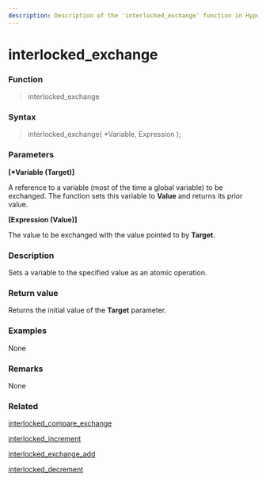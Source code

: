 ```yaml
---
description: Description of the 'interlocked_exchange' function in HyperDbg Scripts
---
```


# interlocked\_exchange

### Function

> interlocked\_exchange

### Syntax

> interlocked\_exchange( \*Variable, Expression );

### Parameters

**\[\*Variable (Target)]**

A reference to a variable (most of the time a global variable) to be exchanged. The function sets this variable to **Value** and returns its prior value.

**\[Expression (Value)]**

The value to be exchanged with the value pointed to by **Target**.

### Description

Sets a variable to the specified value as an atomic operation.

### Return value

Returns the initial value of the **Target** parameter.

### Examples

None

### Remarks

None

### Related

[interlocked\_compare\_exchange](https://docs.hyperdbg.org/commands/scripting-language/functions/interlocked/interlocked\_compare\_exchange)

[interlocked\_increment](https://docs.hyperdbg.org/commands/scripting-language/functions/interlocked/interlocked\_increment)

[interlocked\_exchange\_add](https://docs.hyperdbg.org/commands/scripting-language/functions/interlocked/interlocked\_exchange\_add)

[interlocked\_decrement](https://docs.hyperdbg.org/commands/scripting-language/functions/interlocked/interlocked\_decrement)
